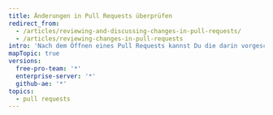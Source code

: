 ```yaml
---
title: Änderungen in Pull Requests überprüfen
redirect_from:
  - /articles/reviewing-and-discussing-changes-in-pull-requests/
  - /articles/reviewing-changes-in-pull-requests
intro: 'Nach dem Öffnen eines Pull Requests kannst Du die darin vorgeschlagenen Änderungen überprüfen und diskutieren.'
mapTopic: true
versions:
  free-pro-team: '*'
  enterprise-server: '*'
  github-ae: '*'
topics:
  - pull requests
---
```


